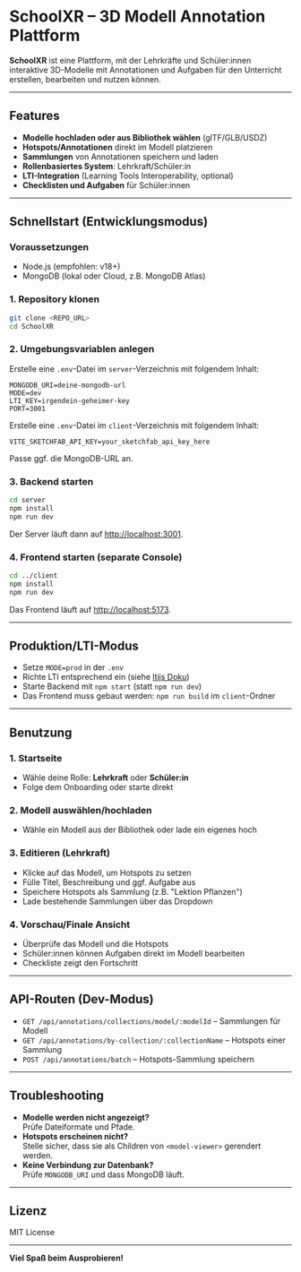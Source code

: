 # SchoolXR – 3D Modell Annotation Plattform

**SchoolXR** ist eine Plattform, mit der Lehrkräfte und Schüler:innen interaktive 3D-Modelle mit Annotationen und Aufgaben für den Unterricht erstellen, bearbeiten und nutzen können.

---

## Features

- **Modelle hochladen oder aus Bibliothek wählen** (glTF/GLB/USDZ)
- **Hotspots/Annotationen** direkt im Modell platzieren
- **Sammlungen** von Annotationen speichern und laden
- **Rollenbasiertes System**: Lehrkraft/Schüler:in
- **LTI-Integration** (Learning Tools Interoperability, optional)
- **Checklisten und Aufgaben** für Schüler:innen

---

## Schnellstart (Entwicklungsmodus)

### Voraussetzungen

- Node.js (empfohlen: v18+)
- MongoDB (lokal oder Cloud, z.B. MongoDB Atlas)

### 1. Repository klonen

```bash
git clone <REPO_URL>
cd SchoolXR
```

### 2. Umgebungsvariablen anlegen

Erstelle eine `.env`-Datei im `server`-Verzeichnis mit folgendem Inhalt:

```
MONGODB_URI=deine-mongodb-url
MODE=dev
LTI_KEY=irgendein-geheimer-key
PORT=3001
```

Erstelle eine `.env`-Datei im `client`-Verzeichnis mit folgendem Inhalt:

```
VITE_SKETCHFAB_API_KEY=your_sketchfab_api_key_here
```

Passe ggf. die MongoDB-URL an.

### 3. Backend starten

```bash
cd server
npm install
npm run dev
```
Der Server läuft dann auf [http://localhost:3001](http://localhost:3001).

### 4. Frontend starten (separate Console)

```bash
cd ../client
npm install
npm run dev
```
Das Frontend läuft auf [http://localhost:5173](http://localhost:5173).

---

## Produktion/LTI-Modus

- Setze `MODE=prod` in der `.env`
- Richte LTI entsprechend ein (siehe [ltijs Doku](https://cvmcosta.me/ltijs/guide/))
- Starte Backend mit `npm start` (statt `npm run dev`)
- Das Frontend muss gebaut werden: `npm run build` im `client`-Ordner

---

## Benutzung

### 1. Startseite

- Wähle deine Rolle: **Lehrkraft** oder **Schüler:in**
- Folge dem Onboarding oder starte direkt

### 2. Modell auswählen/hochladen

- Wähle ein Modell aus der Bibliothek oder lade ein eigenes hoch

### 3. Editieren (Lehrkraft)

- Klicke auf das Modell, um Hotspots zu setzen
- Fülle Titel, Beschreibung und ggf. Aufgabe aus
- Speichere Hotspots als Sammlung (z.B. "Lektion Pflanzen")
- Lade bestehende Sammlungen über das Dropdown

### 4. Vorschau/Finale Ansicht

- Überprüfe das Modell und die Hotspots
- Schüler:innen können Aufgaben direkt im Modell bearbeiten
- Checkliste zeigt den Fortschritt

---

## API-Routen (Dev-Modus)

- `GET /api/annotations/collections/model/:modelId` – Sammlungen für Modell
- `GET /api/annotations/by-collection/:collectionName` – Hotspots einer Sammlung
- `POST /api/annotations/batch` – Hotspots-Sammlung speichern

---

## Troubleshooting

- **Modelle werden nicht angezeigt?**  
  Prüfe Dateiformate und Pfade.
- **Hotspots erscheinen nicht?**  
  Stelle sicher, dass sie als Children von `<model-viewer>` gerendert werden.
- **Keine Verbindung zur Datenbank?**  
  Prüfe `MONGODB_URI` und dass MongoDB läuft.

---

## Lizenz

MIT License

---

**Viel Spaß beim Ausprobieren!**
